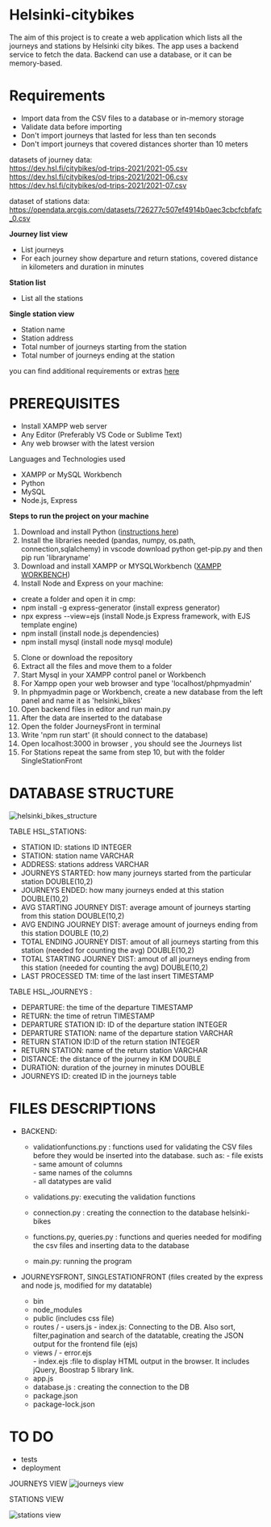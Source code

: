 # Helsinki-citybikes

The aim of this project is to create a web application which lists all the journeys and stations by Helsinki city bikes. The app uses a backend service to fetch the data. Backend can use a database, or it can be memory-based. 

# Requirements

- Import data from the CSV files to a database or in-memory storage
- Validate data before importing
- Don't import journeys that lasted for less than ten seconds
- Don't import journeys that covered distances shorter than 10 meters

datasets of journey data:<br>
https://dev.hsl.fi/citybikes/od-trips-2021/2021-05.csv<br>
https://dev.hsl.fi/citybikes/od-trips-2021/2021-06.csv<br>
https://dev.hsl.fi/citybikes/od-trips-2021/2021-07.csv

dataset of stations data:<br>
https://opendata.arcgis.com/datasets/726277c507ef4914b0aec3cbcfcbfafc_0.csv

<b>Journey list view</b><br>

- List journeys
- For each journey show departure and return stations, covered distance in kilometers and duration in minutes

<b>Station list</b><br>

- List all the stations

<b>Single station view</b><br>

- Station name
- Station address
- Total number of journeys starting from the station
- Total number of journeys ending at the station

you can find additional requirements or extras [here](https://github.com/solita/dev-academy-2023-exercise#functional-requirements)

# PREREQUISITES

- Install XAMPP web server
- Any Editor (Preferably VS Code or Sublime Text)
- Any web browser with the latest version


Languages and Technologies used

- XAMPP or MySQL Workbench
- Python
- MySQL
- Node.js, Express


<b>Steps to run the project on your machine</b>
1. Download and install Python ([instructions here](https://www.geeksforgeeks.org/how-to-install-python-on-windows/))
2. Install the libraries needed (pandas, numpy, os.path, connection,sqlalchemy) in vscode download python get-pip.py  and then pip run 'libraryname'
3. Download and install XAMPP  or MYSQLWorkbench ([XAMPP](https://www.wikihow.com/Install-XAMPP-for-Windows) [WORKBENCH](https://www.tutorialsfield.com/how-to-install-mysql-workbench/))
4. Install Node and Express on your machine:
  - create a folder and open it in cmp: 
  - npm install -g express-generator (install express generator)
  - npx express --view=ejs (install Node.js Express framework, with EJS template engine)
  - npm install (install node.js dependencies)
  - npm install mysql (install node mysql module)
 
5. Clone or download the repository 
6. Extract all the files and move them to a folder
7. Start Mysql in your XAMPP control panel or Workbench
8. For Xampp open your web browser and type 'localhost/phpmyadmin' 
9. In phpmyadmin page or Workbench, create a new database from the left panel and name it as 'helsinki_bikes'
10. Open backend files in editor and run main.py
11. After the data are inserted to the database
12. Open the folder JourneysFront in terminal
13. Write 'npm run start' (it should connect to the database)
14. Open localhost:3000 in browser , you should see the Journeys list
15. For Stations repeat the same from step 10, but with the folder SingleStationFront

# DATABASE STRUCTURE

![helsinki_bikes_structure](https://user-images.githubusercontent.com/105230372/215819132-10c70a02-85e6-4bbd-804c-b9f2b15999c6.jpg)

TABLE HSL_STATIONS:
-	STATION ID: stations ID  INTEGER
-	STATION: station name  VARCHAR
-	ADDRESS: stations address VARCHAR
-	JOURNEYS STARTED: how many journeys started from the particular station DOUBLE(10,2)
-	JOURNEYS ENDED: how many journeys ended at this station DOUBLE(10,2)
-	AVG STARTING JOURNEY DIST: average amount of journeys starting from this station DOUBLE(10,2)
-	AVG ENDING JOURNEY DIST: average amount of journeys ending from this station DOUBLE (10,2)
-	TOTAL ENDING JOURNEY DIST: amout of all journeys starting from this station (needed for counting the avg) DOUBLE(10,2)
-	TOTAL STARTING JOURNEY DIST: amout of all journeys ending from this station (needed for counting the avg) DOUBLE(10,2)
-	LAST PROCESSED TM: time of the last insert TIMESTAMP

TABLE HSL_JOURNEYS	:
- DEPARTURE: the time of the departure TIMESTAMP
- RETURN: the time of retrun TIMESTAMP
- DEPARTURE STATION ID: ID of the departure station INTEGER
- DEPARTURE STATION: name of the departure station VARCHAR
- RETURN STATION ID:ID of the return station INTEGER
- RETURN STATION: name of the return station VARCHAR
- DISTANCE: the distance of the journey in KM DOUBLE
- DURATION: duration of the journey in minutes DOUBLE
- JOURNEYS ID: created ID in the journeys table


# FILES DESCRIPTIONS

- BACKEND:
  - validationfunctions.py : functions used for validating the CSV files before they would be inserted into the database. 
     such as: - file exists<br>
              - same amount of columns<br>
              - same names of the columns<br>
              - all datatypes are valid<br>
               
  - validations.py: executing the validation functions
  - connection.py : creating the connection to the database helsinki-bikes
  - functions.py, queries.py : functions and queries needed for modifing the csv files and inserting data to the database
  - main.py: running the program
  
- JOURNEYSFRONT, SINGLESTATIONFRONT
    (files created by the express and node js, modified for my datatable) 
  - bin
  - node_modules
  - public (includes css file)
  - routes / - users.js
             - index.js: Connecting to the DB. Also sort, filter,pagination and search of the datatable, creating the JSON output for the frontend file (ejs)
  - views / - error.ejs<br>
           - index.ejs :file to display HTML output in the browser. It includes jQuery, Boostrap 5 library link. 
  - app.js
  - database.js : creating the connection to the DB
  - package.json
  - package-lock.json
  
           
           



# TO DO
- tests
- deployment

JOURNEYS VIEW
![journeys view](https://user-images.githubusercontent.com/105230372/216556861-7457560e-32fe-4dd3-8d82-d2e2f027742d.jpg)


STATIONS VIEW

![stations view](https://user-images.githubusercontent.com/105230372/216557811-b1c604ba-05d4-47f4-821b-d6e94cc512fb.jpg)
